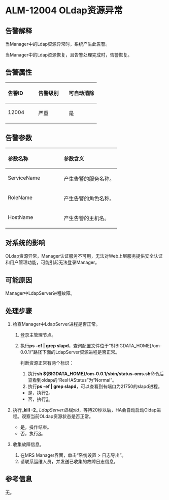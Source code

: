 # ALM-12004 OLdap资源异常<a name="alm_12004"></a>

## 告警解释<a name="zh-cn_topic_0191813880_section3478476142447"></a>

当Manager中的Ldap资源异常时，系统产生此告警。

当Manager中的Ldap资源恢复，且告警处理完成时，告警恢复。

## 告警属性<a name="zh-cn_topic_0191813880_section2597747614251"></a>

<a name="zh-cn_topic_0191813880_table4792085811565"></a>
<table><thead align="left"><tr id="zh-cn_topic_0191813880_row5971015911565"><th class="cellrowborder" valign="top" width="33.33333333333333%" id="mcps1.1.4.1.1"><p id="zh-cn_topic_0191813880_p5638735211565"><a name="zh-cn_topic_0191813880_p5638735211565"></a><a name="zh-cn_topic_0191813880_p5638735211565"></a><strong id="zh-cn_topic_0191813880_b4487441411565"><a name="zh-cn_topic_0191813880_b4487441411565"></a><a name="zh-cn_topic_0191813880_b4487441411565"></a>告警ID</strong></p>
</th>
<th class="cellrowborder" valign="top" width="33.33333333333333%" id="mcps1.1.4.1.2"><p id="zh-cn_topic_0191813880_p1053122811565"><a name="zh-cn_topic_0191813880_p1053122811565"></a><a name="zh-cn_topic_0191813880_p1053122811565"></a><strong id="zh-cn_topic_0191813880_b6631905311565"><a name="zh-cn_topic_0191813880_b6631905311565"></a><a name="zh-cn_topic_0191813880_b6631905311565"></a>告警级别</strong></p>
</th>
<th class="cellrowborder" valign="top" width="33.33333333333333%" id="mcps1.1.4.1.3"><p id="zh-cn_topic_0191813880_p4621108011565"><a name="zh-cn_topic_0191813880_p4621108011565"></a><a name="zh-cn_topic_0191813880_p4621108011565"></a><strong id="zh-cn_topic_0191813880_b2150502011565"><a name="zh-cn_topic_0191813880_b2150502011565"></a><a name="zh-cn_topic_0191813880_b2150502011565"></a>可自动清除</strong></p>
</th>
</tr>
</thead>
<tbody><tr id="zh-cn_topic_0191813880_row5197070311565"><td class="cellrowborder" valign="top" width="33.33333333333333%" headers="mcps1.1.4.1.1 "><p id="zh-cn_topic_0191813880_p2276762511565"><a name="zh-cn_topic_0191813880_p2276762511565"></a><a name="zh-cn_topic_0191813880_p2276762511565"></a>12004</p>
</td>
<td class="cellrowborder" valign="top" width="33.33333333333333%" headers="mcps1.1.4.1.2 "><p id="zh-cn_topic_0191813880_p1108111911565"><a name="zh-cn_topic_0191813880_p1108111911565"></a><a name="zh-cn_topic_0191813880_p1108111911565"></a>严重</p>
</td>
<td class="cellrowborder" valign="top" width="33.33333333333333%" headers="mcps1.1.4.1.3 "><p id="zh-cn_topic_0191813880_p3654860111565"><a name="zh-cn_topic_0191813880_p3654860111565"></a><a name="zh-cn_topic_0191813880_p3654860111565"></a>是</p>
</td>
</tr>
</tbody>
</table>

## 告警参数<a name="zh-cn_topic_0191813880_section6147292214259"></a>

<a name="zh-cn_topic_0191813880_table3497377011565"></a>
<table><thead align="left"><tr id="zh-cn_topic_0191813880_row2906640111565"><th class="cellrowborder" valign="top" width="50%" id="mcps1.1.3.1.1"><p id="zh-cn_topic_0191813880_p2388048411565"><a name="zh-cn_topic_0191813880_p2388048411565"></a><a name="zh-cn_topic_0191813880_p2388048411565"></a><strong id="zh-cn_topic_0191813880_b385748311565"><a name="zh-cn_topic_0191813880_b385748311565"></a><a name="zh-cn_topic_0191813880_b385748311565"></a>参数名称</strong></p>
</th>
<th class="cellrowborder" valign="top" width="50%" id="mcps1.1.3.1.2"><p id="zh-cn_topic_0191813880_p3886656311565"><a name="zh-cn_topic_0191813880_p3886656311565"></a><a name="zh-cn_topic_0191813880_p3886656311565"></a><strong id="zh-cn_topic_0191813880_b523364411565"><a name="zh-cn_topic_0191813880_b523364411565"></a><a name="zh-cn_topic_0191813880_b523364411565"></a>参数含义</strong></p>
</th>
</tr>
</thead>
<tbody><tr id="zh-cn_topic_0191813880_row2929125711565"><td class="cellrowborder" valign="top" width="50%" headers="mcps1.1.3.1.1 "><p id="zh-cn_topic_0191813880_p2766261511565"><a name="zh-cn_topic_0191813880_p2766261511565"></a><a name="zh-cn_topic_0191813880_p2766261511565"></a>ServiceName</p>
</td>
<td class="cellrowborder" valign="top" width="50%" headers="mcps1.1.3.1.2 "><p id="zh-cn_topic_0191813880_p636410111565"><a name="zh-cn_topic_0191813880_p636410111565"></a><a name="zh-cn_topic_0191813880_p636410111565"></a>产生告警的服务名称。</p>
</td>
</tr>
<tr id="zh-cn_topic_0191813880_row3185877511565"><td class="cellrowborder" valign="top" width="50%" headers="mcps1.1.3.1.1 "><p id="zh-cn_topic_0191813880_p3772912711565"><a name="zh-cn_topic_0191813880_p3772912711565"></a><a name="zh-cn_topic_0191813880_p3772912711565"></a>RoleName</p>
</td>
<td class="cellrowborder" valign="top" width="50%" headers="mcps1.1.3.1.2 "><p id="zh-cn_topic_0191813880_p1909660211565"><a name="zh-cn_topic_0191813880_p1909660211565"></a><a name="zh-cn_topic_0191813880_p1909660211565"></a>产生告警的角色名称。</p>
</td>
</tr>
<tr id="zh-cn_topic_0191813880_row2898757911565"><td class="cellrowborder" valign="top" width="50%" headers="mcps1.1.3.1.1 "><p id="zh-cn_topic_0191813880_p1069483911565"><a name="zh-cn_topic_0191813880_p1069483911565"></a><a name="zh-cn_topic_0191813880_p1069483911565"></a>HostName</p>
</td>
<td class="cellrowborder" valign="top" width="50%" headers="mcps1.1.3.1.2 "><p id="zh-cn_topic_0191813880_p1815969011565"><a name="zh-cn_topic_0191813880_p1815969011565"></a><a name="zh-cn_topic_0191813880_p1815969011565"></a>产生告警的主机名。</p>
</td>
</tr>
</tbody>
</table>

## 对系统的影响<a name="zh-cn_topic_0191813880_section31794279142523"></a>

OLdap资源异常，Manager认证服务不可用，无法对Web上层服务提供安全认证和用户管理功能，可能引起无法登录Manager。

## 可能原因<a name="zh-cn_topic_0191813880_section1159338714264"></a>

Manager中LdapServer进程故障。

## 处理步骤<a name="zh-cn_topic_0191813880_section419646114268"></a>

1.  检查Manager中LdapServer进程是否正常。
    1.  登录主管理节点。
    2.  执行**ps -ef | grep slapd**，查询配置文件位于“$\{BIGDATA\_HOME\}/om-0.0.1/”路径下面的LdapServer资源进程是否正常。

        判断资源正常有两个标识：

        1.  执行**sh $\{BIGDATA\_HOME\}/om-0.0.1/sbin/status-oms.sh**命令后查看到oldap的“ResHAStatus”为“Normal”。
        2.  执行**ps -ef | grep slapd**，可以查看到有端口为21750的slapd进程。

        -   是，执行[2](#zh-cn_topic_0191813880_li15577384153414)。
        -   否，执行[3](#zh-cn_topic_0191813935_li2924012813025)。

2.  <a name="zh-cn_topic_0191813880_li15577384153414"></a>执行_**kill -2**_ _LdapServer进程pid_，等待20秒以后，HA会自动启动Oldap进程。观察当前OLdap资源状态是否正常。
    -   是，操作结束。
    -   否，执行[3](#zh-cn_topic_0191813935_li2924012813025)。

3.  <a name="zh-cn_topic_0191813935_li2924012813025"></a>收集故障信息。
    1.  在MRS Manager界面，单击“系统设置 \> 日志导出”。
    2.  请联系运维人员，并发送已收集的故障日志信息。


## 参考信息<a name="zh-cn_topic_0191813880_section17602037153553"></a>

无。

